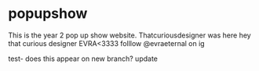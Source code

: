 # popupshow

This is the year 2 pop up show website.
Thatcuriousdesigner was here
hey that curious designer 
EVRA<3333
folllow @evraeternal on ig 

test- does this appear on new branch?
update

